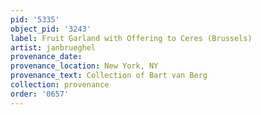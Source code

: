 ```yaml
---
pid: '5335'
object_pid: '3243'
label: Fruit Garland with Offering to Ceres (Brussels)
artist: janbrueghel
provenance_date:
provenance_location: New York, NY
provenance_text: Collection of Bart van Berg
collection: provenance
order: '0657'
---
```

